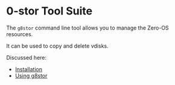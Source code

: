 # 0-stor Tool Suite

The `g8stor` command line tool allows you to manage the Zero-OS resources.

It can be used to copy and delete vdisks.

Discussed here:

* [Installation](installation.md)
* [Using g8stor](usage.md)
